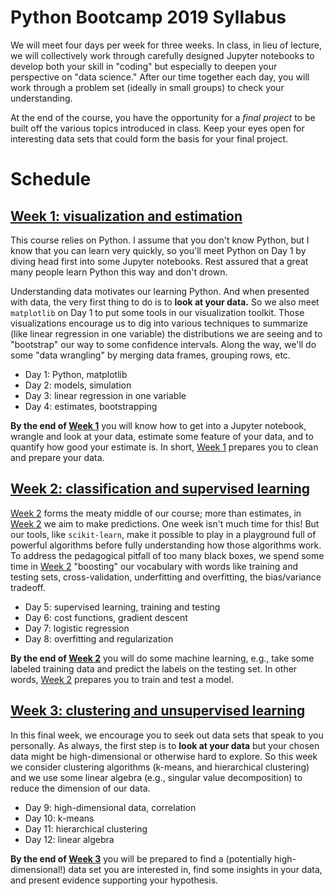 # Python Bootcamp 2019 Syllabus

We will meet four days per week for three weeks.  In class, in lieu of
lecture, we will collectively work through carefully designed Jupyter
notebooks to develop both your skill in "coding" but especially to
deepen your perspective on "data science."  After our time together
each day, you will work through a problem set (ideally in small
groups) to check your understanding.

At the end of the course, you have the opportunity for a *final
project* to be built off the various topics introduced in class.  Keep
your eyes open for interesting data sets that could form the basis for
your final project.

# Schedule

## [Week 1: visualization and estimation](week1/README.md)

This course relies on Python.  I assume that you don't know Python,
but I know that you can learn very quickly, so you'll meet Python on
Day 1 by diving head first into some Jupyter notebooks.  Rest assured
that a great many people learn Python this way and don't drown.

Understanding data motivates our learning Python.  And when presented
with data, the very first thing to do is to **look at your data.** So
we also meet `matplotlib` on Day 1 to put some tools in our
visualization toolkit.  Those visualizations encourage us to dig into
various techniques to summarize (like linear regression in one
variable) the distributions we are seeing and to "bootstrap" our way
to some confidence intervals.  Along the way, we'll do some "data
wrangling" by merging data frames, grouping rows, etc.

- Day 1: Python, matplotlib
- Day 2: models, simulation
- Day 3: linear regression in one variable
- Day 4: estimates, bootstrapping

**By the end of [Week 1](week1/README.md)** you will know how to get into a Jupyter
notebook, wrangle and look at your data, estimate some feature of your
data, and to quantify how good your estimate is.  In short, [Week 1](week1/README.md)
prepares you to clean and prepare your data.

## [Week 2: classification and supervised learning](week2/README.md)

[Week 2](week2/README.md) forms the meaty middle of our course; more than estimates, in
[Week 2](week2/README.md) we aim to make predictions.  One week isn't much time for this!
But our tools, like `scikit-learn`, make it possible to play in a
playground full of powerful algorithms before fully understanding how
those algorithms work.  To address the pedagogical pitfall of too many
black boxes, we spend some time in [Week 2](week2/README.md) "boosting" our vocabulary
with words like training and testing sets, cross-validation,
underfitting and overfitting, the bias/variance tradeoff.

- Day 5: supervised learning, training and testing
- Day 6: cost functions, gradient descent
- Day 7: logistic regression
- Day 8: overfitting and regularization

**By the end of [Week 2](week2/README.md)** you will do some machine learning, e.g., take
some labeled training data and predict the labels on the testing set.
In other words, [Week 2](week2/README.md) prepares you to train and test a model.

## [Week 3: clustering and unsupervised learning](week3/README.md)

In this final week, we encourage you to seek out data sets that speak
to you personally.  As always, the first step is to **look at your
data** but your chosen data might be high-dimensional or otherwise
hard to explore.  So this week we consider clustering algorithms
(k-means, and hierarchical clustering) and we use some linear algebra
(e.g., singular value decomposition) to reduce the dimension of our
data.

- Day 9: high-dimensional data, correlation
- Day 10: k-means
- Day 11: hierarchical clustering
- Day 12: linear algebra

**By the end of [Week 3](week3/README.md)** you will be prepared to find a (potentially
high-dimensional!) data set you are interested in, find some insights
in your data, and present evidence supporting your hypothesis.
